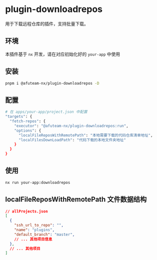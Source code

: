 # plugin-downloadrepos

用于下载远程仓库的插件，支持批量下载。

## 环境
本插件基于 `nx` 开发，请在对应初始化好的 `your-app` 中使用

## 安装

```bash
pnpm i @afuteam-nx/plugin-downloadrepos -D
```

## 配置


```bash
# 在 apps/your-app/project.json 中配置
"targets": {
  "fetch-repos": {
    "executor": "@afuteam-nx/plugin-downloadrepos:run",
    "options": {
      "localFileReposWithRemotePath": "本地需要下载的代码仓库清单地址",
      "localFilesDownLoadPath": "代码下载的本地文件夹地址"
    }
  }
}

```

## 使用
```bash
nx run your-app:downloadrepos
```

## localFileReposWithRemotePath 文件数据结构
```json
// allProjects.json
[
  {
    "ssh_url_to_repo": "",
    "name": "plugins",
    "default_branch": "master",
    // ... 其他项目信息
  },
  // ... 其他项目
]
```

